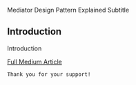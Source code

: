 Mediator Design Pattern Explained
Subtitle

## Introduction
Introduction

[Full Medium Article](https://medium.com/@fedcal)


```
Thank you for your support!
```
